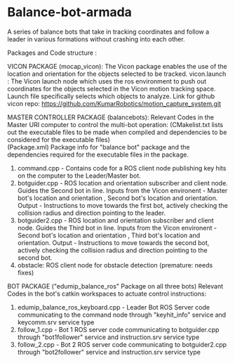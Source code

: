 # Balance-bot-armada
A series of balance bots that take in tracking coordinates and follow a leader in various formations without crashing into each other.

Packages and Code structure :

VICON PACKAGE (mocap_vicon):
The Vicon package enables the use of the location and orientation for the objects selected to be tracked. 
vicon.launch : The Vicon launch node which uses the ros environment to push out coordinates for the objects selected in the Vicon motion tracking space. 
Launch file specifically selects which objects to analyze.
Link for github vicon repo: https://github.com/KumarRobotics/motion_capture_system.git

MASTER CONTROLLER PACKAGE (balancebots):
Relevant Codes in the Master URI computer to control the multi-bot operation: 
(CMakelist.txt lists out the executable files to be made when compiled and dependencies to be considered for the executable files)  
(Package.xml) Package info for "balance bot" package and the dependencies required for the executable files in the package.

1. command.cpp - Contains code for a ROS client node publishing key hits on the computer to the Leader/Master bot.
2. botguider.cpp - ROS location and orientation subscriber and client node. Guides the Second bot in line.
   Inputs from the Vicon environent - Master bot's location and orientation , Second bot's location and orientation. 
   Output - Instructions to move towards the first bot, actively checking the collision radius and direction pointing to the leader.
3. botguider2.cpp - ROS location and orientation subscriber and client node. Guides the Third bot in line. 
   Inputs from the Vicon environent - Second bot's location and orientation , Third bot's location and orientation. 
   Output - Instructions to move towards the second bot, actively checking the collision radius and direction pointing to the second bot.
4. obstacle: ROS client node for obstacle detection (premature: needs fixes)

BOT PACKAGE ("edumip_balance_ros" Package on all three bots)
Relevant Codes in the bot's catkin workspaces to actuate control instructions:

1. edumip_balance_ros_keyboard.cpp - Leader Bot ROS Server code communicating to the command node through "keyhit_info" service and keycomm.srv service type
2. follow_1.cpp - Bot 1 ROS server code communicating to botguider.cpp through "bot1follower" service and instruction.srv service type
3. follow_2.cpp - Bot 2 ROS server code communicating to botguider2.cpp through "bot2follower" service and instruction.srv service type

